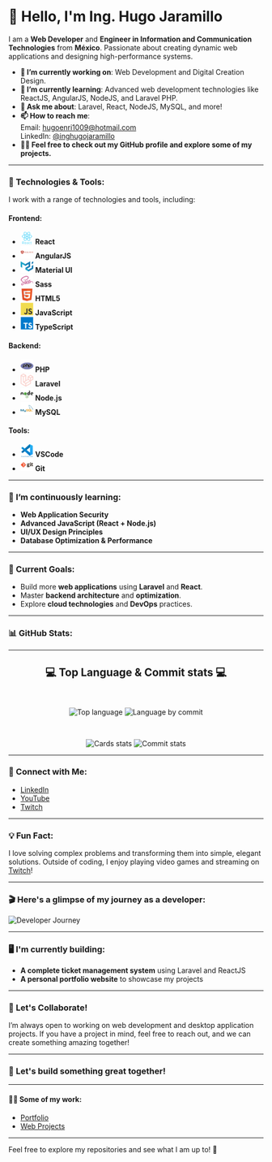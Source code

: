# 👋 Hello, I'm Ing. Hugo Jaramillo

I am a **Web Developer** and **Engineer in Information and Communication Technologies** from **México**. Passionate about creating dynamic web applications and designing high-performance systems.

- **🔭 I’m currently working on**: Web Development and Digital Creation Design.
- **🌱 I’m currently learning**: Advanced web development technologies like ReactJS, AngularJS, NodeJS, and Laravel PHP.
- **💬 Ask me about**: Laravel, React, NodeJS, MySQL, and more!
- **📫 How to reach me**:  
  Email: [hugoenri1009@hotmail.com](mailto:hugoenri1009@hotmail.com)  
  LinkedIn: [@inghugojaramillo](https://www.linkedin.com/in/inghugojaramillo/)
- **👨‍💻 Feel free to check out my GitHub profile and explore some of my projects.**

---

### 🔧 Technologies & Tools:

I work with a range of technologies and tools, including:

#### Frontend:
- <img src="https://github.com/devicons/devicon/blob/master/icons/react/react-original-wordmark.svg" width="25" height="25"/> **React**
- <img src="https://github.com/devicons/devicon/blob/master/icons/angularjs/angularjs-plain-wordmark.svg" width="25" height="25"/> **AngularJS**
- <img src="https://github.com/devicons/devicon/blob/master/icons/materialui/materialui-original.svg" width="25" height="25"/> **Material UI**
- <img src="https://github.com/devicons/devicon/blob/master/icons/sass/sass-original.svg" width="25" height="25"/> **Sass**
- <img src="https://github.com/devicons/devicon/blob/master/icons/html5/html5-original.svg" width="25" height="25"/> **HTML5**
- <img src="https://github.com/devicons/devicon/blob/master/icons/javascript/javascript-original.svg" width="25" height="25"/> **JavaScript**
- <img src="https://github.com/devicons/devicon/blob/master/icons/typescript/typescript-original.svg" width="25" height="25"/> **TypeScript**

#### Backend:
- <img src="https://github.com/devicons/devicon/blob/master/icons/php/php-original.svg" width="25" height="25"/> **PHP**
- <img src="https://github.com/devicons/devicon/blob/master/icons/laravel/laravel-line.svg" width="25" height="25"/> **Laravel**
- <img src="https://github.com/devicons/devicon/blob/master/icons/nodejs/nodejs-original-wordmark.svg" width="25" height="25"/> **Node.js**
- <img src="https://github.com/devicons/devicon/blob/master/icons/mysql/mysql-original-wordmark.svg" width="25" height="25"/> **MySQL**

#### Tools:
- <img src="https://github.com/devicons/devicon/blob/master/icons/vscode/vscode-original-wordmark.svg" width="25" height="25"/> **VSCode**
- <img src="https://github.com/devicons/devicon/blob/master/icons/git/git-original-wordmark.svg" width="25" height="25"/> **Git**

---

### 🌱 I’m continuously learning:
- **Web Application Security**
- **Advanced JavaScript (React + Node.js)**
- **UI/UX Design Principles**
- **Database Optimization & Performance**

---

### 🎯 Current Goals:
- Build more **web applications** using **Laravel** and **React**.
- Master **backend architecture** and **optimization**.
- Explore **cloud technologies** and **DevOps** practices.

---

### 📊 GitHub Stats:

<hr>

<div align="center">
<h2 align="center">💻 Top Language & Commit stats 💻</h2>
<br>

  ![Top language](http://github-profile-summary-cards.vercel.app/api/cards/repos-per-language?username=PromiseYoung&theme=dark)
  ![Language by commit](http://github-profile-summary-cards.vercel.app/api/cards/most-commit-language?username=PromiseYoung&theme=dark)
</div>

<div align="center">
<br>

  ![Cards stats](http://github-profile-summary-cards.vercel.app/api/cards/stats?username=PromiseYoung&theme=dark)
  ![Commit stats](http://github-profile-summary-cards.vercel.app/api/cards/productive-time?username=PromiseYoung&theme=dark&utcOffset=8)
</div>

---

### 🌟 Connect with Me:

- [LinkedIn](https://www.linkedin.com/in/inghugojaramillo/)
- [YouTube](https://www.youtube.com/channel/UCMzYf5QBRcezn1h6tLeMg5Q)
- [Twitch](https://www.twitch.tv/theyoung7)

---

### 💡 Fun Fact:
I love solving complex problems and transforming them into simple, elegant solutions. Outside of coding, I enjoy playing video games and streaming on [Twitch](https://www.twitch.tv/theyoung7)!

---

### 🎬 Here's a glimpse of my journey as a developer:

![Developer Journey](https://media.giphy.com/media/dWesBcTLavkZuG35MI/giphy.gif)

---

### 🖥️ I'm currently building:

- **A complete ticket management system** using Laravel and ReactJS
- **A personal portfolio website** to showcase my projects

---

### 🙏 Let's Collaborate!

I’m always open to working on web development and desktop application projects. If you have a project in mind, feel free to reach out, and we can create something amazing together!

---

### 🚀 Let's build something great together!

---

#### 👨‍💻 Some of my work:
- [Portfolio](https://theyoungdev.netlify.app/)
- [Web Projects](https://github.com/PromiseYoung)

---

Feel free to explore my repositories and see what I am up to! 🚀
